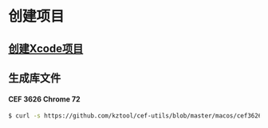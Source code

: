 # 创建项目

## [创建Xcode项目](project-create/README.md)

## 生成库文件
#### CEF 3626 Chrome 72
```bash
$ curl -s https://github.com/kztool/cef-utils/blob/master/macos/cef3626/install.sh | bash
```
